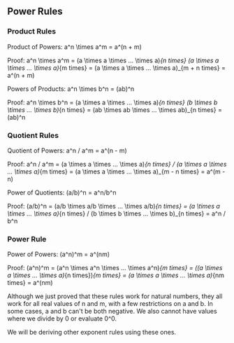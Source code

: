 Power Rules
-------

### Product Rules

Product of Powers: a^n \times a^m = a^(n + m)

Proof:
a^n \times a^m = (a \times a \times ... \times a)_{n times} (a \times a \times ... \times a)_{m times} =  (a \times a \times ... \times a)_{m + n times} = a^(n + m)

Powers of Products: a^n \times b^n = (ab)^n

Proof:
a^n \times b^n = (a \times a \times ... \times a)_{n times} (b \times b \times ... \times b)_{n times} =  (ab \times ab \times ... \times ab)_{n times} = (ab)^n


### Quotient Rules

Quotient of Powers: a^n / a^m = a^(n - m)

Proof:
a^n / a^m = (a \times a \times ... \times a)_{n times} / (a \times a \times ... \times a)_{m times} =  (a \times a \times ... \times a)_{m - n times} = a^(m - n)

Power of Quotients: (a/b)^n = a^n/b^n

Proof:
(a/b)^n  = (a/b \times a/b \times ... \times a/b)_{n times} = (a \times a \times ... \times a)_{n times} / (b \times b \times ... \times b)_{n times} = a^n / b^n


### Power Rule

Power of Powers: (a^n)^m = a^(nm)

Proof:
(a^n)^m = (a^n \times a^n \times ... \times a^n)_{m times} = ((a \times a \times ... \times a)_{n times})_{m times} = (a \times a \times ... \times a)_{nm times} = a^(nm)


Although we just proved that these rules work for natural numbers, they all work for all real values of n and m, with a few restrictions on a and b. In some cases, a and b can't be both negative. We also cannot have values where we divide by 0 or evaluate 0^0.

We will be deriving other exponent rules using these ones.

